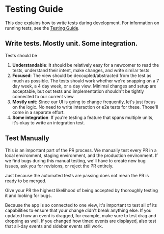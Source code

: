 # Testing Guide

This doc explains how to write tests during development. For information on running tests, see the [Testing Guide](../guides/test.md).

## Write tests. Mostly unit. Some integration.

Tests should be

1. **Understandable**: It should be relatively easy for a newcomer to read the tests, understand their intent, make changes, and write similar tests
2. **Focused**: The view should be decoupled/abstracted from the test as much as possible. The tests should work whether we're snapping on a 7 day week, a 4 day week, or a day view. Minimal changes and setup are acceptable, but out tests and implementation shouldn't be tightly connected to our current view.
3. **Mostly unit**: Since our UI is going to change frequently, let's just focus on the logic. No need to write interaction or e2e tests for these. Those'll come in a separate effort.
4. **Some integration**: If you're testing a feature that spans multiple units, it's okay to write an integration test.

## Test Manually

This is an important part of the PR process. We manually test every PR in a local environment, staging environment, and the production environment. If we find bugs during this manual testing, we'll have to create new bug issues, ask you for revisions, or reject the PR entirely.

Just because the automated tests are passing does not mean the PR is ready to be merged.

Give your PR the highest likelihood of being accepted by thoroughly testing it and looking for bugs.

Because the app is so connected to one view, it's important to test all of its capabilities to ensure that your change didn't break anything else.
If you updated how an event is dragged, for example, make sure to test drag and dropping as well. If you changed how timed events are displayed, also test that all-day events and sidebar events still work.
